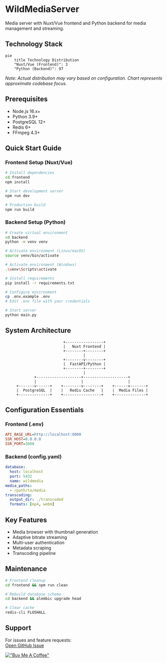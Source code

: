 # WildMediaServer

Media server with Nuxt/Vue frontend and Python backend for media management and streaming.

## Technology Stack

```mermaid
pie
    title Technology Distribution
    "Nuxt/Vue (Frontend)": 3
    "Python (Backend)": 97
```

_Note: Actual distribution may vary based on configuration. Chart represents approximate codebase focus._

## Prerequisites
- Node.js 16.x+
- Python 3.9+
- PostgreSQL 12+
- Redis 6+
- FFmpeg 4.3+

## Quick Start Guide

### Frontend Setup (Nuxt/Vue)
```bash
# Install dependencies
cd frontend
npm install

# Start development server
npm run dev

# Production build
npm run build
```

### Backend Setup (Python)
```bash
# Create virtual environment
cd backend
python -m venv venv

# Activate environment (Linux/macOS)
source venv/bin/activate

# Activate environment (Windows)
.\venv\Scripts\activate

# Install requirements
pip install -r requirements.txt

# Configure environment
cp .env.example .env
# Edit .env file with your credentials

# Start server
python main.py
```

## System Architecture

```
                          +-----------------+
                          |   Nuxt Frontend |
                          +--------+--------+
                                   |
                          +--------v--------+
                          |  FastAPI/Python |
                          +--------+--------+
                                   |
             +--------------------+--------------------+
             |                    |                    |
     +-------v------+    +--------v--------+    +------v-------+
     |  PostgreSQL  |    |   Redis Cache   |    |  Media Files |
     +--------------+    +-----------------+    +--------------+
```

## Configuration Essentials

### Frontend (.env)
```ini
API_BASE_URL=http://localhost:8000
SSR_HOST=0.0.0.0
SSR_PORT=3000
```

### Backend (config.yaml)
```yaml
database:
  host: localhost
  port: 5432
  name: wildmedia
media_paths:
  - /path/to/media
transcoding:
  output_dir: ./transcoded
  formats: [mp4, webm]
```

## Key Features
- Media browser with thumbnail generation
- Adaptive bitrate streaming
- Multi-user authentication
- Metadata scraping
- Transcoding pipeline

## Maintenance
```bash
# Frontend cleanup
cd frontend && npm run clean

# Rebuild database schema
cd backend && alembic upgrade head

# Clear cache
redis-cli FLUSHALL
```

## Support
For issues and feature requests:  
[Open GitHub Issue](https://github.com/MichaJDev/WildMediaServer/issues)

[!["Buy Me A Coffee"](https://www.buymeacoffee.com/assets/img/custom_images/orange_img.png)](https://buymeacoffee.com/michajanssw)
